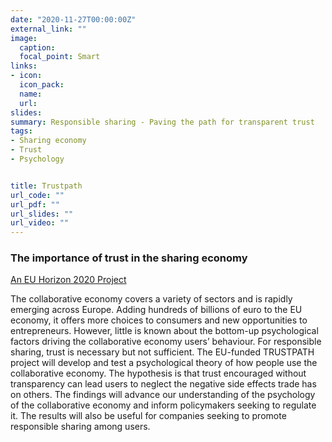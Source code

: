 ```yaml
---
date: "2020-11-27T00:00:00Z"
external_link: ""
image:
  caption: 
  focal_point: Smart
links:
- icon: 
  icon_pack: 
  name: 
  url: 
slides: 
summary: Responsible sharing - Paving the path for transparent trust
tags:
- Sharing economy
- Trust
- Psychology


title: Trustpath
url_code: ""
url_pdf: ""
url_slides: ""
url_video: ""
---
```


<h3> The importance of trust in the sharing economy </h3> 

[An EU Horizon 2020 Project](https://cordis.europa.eu/project/id/865931) 

The collaborative economy covers a variety of sectors and is rapidly emerging across Europe. Adding hundreds of billions of euro to the EU economy, it offers more choices to consumers and new opportunities to entrepreneurs. However, little is known about the bottom-up psychological factors driving the collaborative economy users’ behaviour. For responsible sharing, trust is necessary but not sufficient. The EU-funded TRUSTPATH project will develop and test a psychological theory of how people use the collaborative economy. The hypothesis is that trust encouraged without transparency can lead users to neglect the negative side effects trade has on others. The findings will advance our understanding of the psychology of the collaborative economy and inform policymakers seeking to regulate it. The results will also be useful for companies seeking to promote responsible sharing among users.